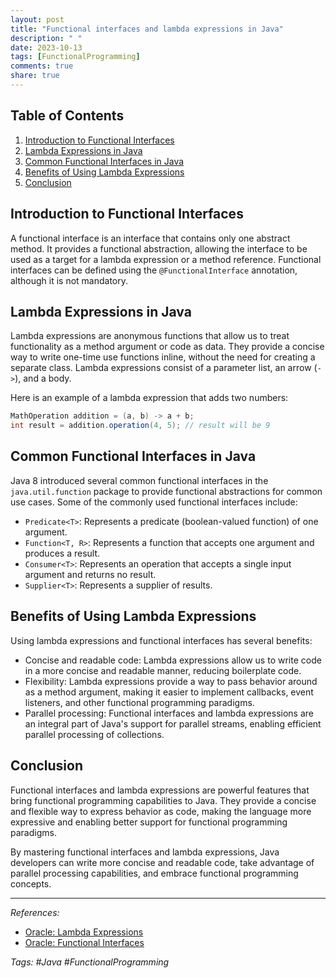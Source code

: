 ```yaml
---
layout: post
title: "Functional interfaces and lambda expressions in Java"
description: " "
date: 2023-10-13
tags: [FunctionalProgramming]
comments: true
share: true
---
```


## Table of Contents

1. [Introduction to Functional Interfaces](#introduction-to-functional-interfaces)
2. [Lambda Expressions in Java](#lambda-expressions-in-java)
3. [Common Functional Interfaces in Java](#common-functional-interfaces-in-java)
4. [Benefits of Using Lambda Expressions](#benefits-of-using-lambda-expressions)
5. [Conclusion](#conclusion)

## Introduction to Functional Interfaces

A functional interface is an interface that contains only one abstract method. It provides a functional abstraction, allowing the interface to be used as a target for a lambda expression or a method reference. Functional interfaces can be defined using the `@FunctionalInterface` annotation, although it is not mandatory.

## Lambda Expressions in Java

Lambda expressions are anonymous functions that allow us to treat functionality as a method argument or code as data. They provide a concise way to write one-time use functions inline, without the need for creating a separate class. Lambda expressions consist of a parameter list, an arrow (`->`), and a body.

Here is an example of a lambda expression that adds two numbers:

```java
MathOperation addition = (a, b) -> a + b;
int result = addition.operation(4, 5); // result will be 9
```

## Common Functional Interfaces in Java

Java 8 introduced several common functional interfaces in the `java.util.function` package to provide functional abstractions for common use cases. Some of the commonly used functional interfaces include:

- `Predicate<T>`: Represents a predicate (boolean-valued function) of one argument.
- `Function<T, R>`: Represents a function that accepts one argument and produces a result.
- `Consumer<T>`: Represents an operation that accepts a single input argument and returns no result.
- `Supplier<T>`: Represents a supplier of results.

## Benefits of Using Lambda Expressions

Using lambda expressions and functional interfaces has several benefits:

- Concise and readable code: Lambda expressions allow us to write code in a more concise and readable manner, reducing boilerplate code.
- Flexibility: Lambda expressions provide a way to pass behavior around as a method argument, making it easier to implement callbacks, event listeners, and other functional programming paradigms.
- Parallel processing: Functional interfaces and lambda expressions are an integral part of Java's support for parallel streams, enabling efficient parallel processing of collections.

## Conclusion

Functional interfaces and lambda expressions are powerful features that bring functional programming capabilities to Java. They provide a concise and flexible way to express behavior as code, making the language more expressive and enabling better support for functional programming paradigms.

By mastering functional interfaces and lambda expressions, Java developers can write more concise and readable code, take advantage of parallel processing capabilities, and embrace functional programming concepts.

---

*References:*
- [Oracle: Lambda Expressions](https://docs.oracle.com/javase/tutorial/java/javaOO/lambdaexpressions.html)
- [Oracle: Functional Interfaces](https://docs.oracle.com/javase/8/docs/api/java/util/function/package-summary.html)

*Tags: #Java #FunctionalProgramming*